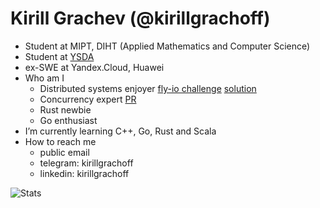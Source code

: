 # Kirill Grachev (@kirillgrachoff)
- Student at MIPT, DIHT (Applied Mathematics and Computer Science)
- Student at [YSDA](https://dataschool.yandex.com/)
- ex-SWE at Yandex.Cloud, Huawei
- Who am I
  - Distributed systems enjoyer [fly-io challenge](https://fly.io/dist-sys/) [solution](https://github.com/kirillgrachoff/fly-io-dist-sys-challenge-rust)
  - Concurrency expert [PR](https://github.com/scylladb/seastar/pull/1944)
  - Rust newbie
  - Go enthusiast
- I’m currently learning C++, Go, Rust and Scala
- How to reach me
  - public email
  - telegram: kirillgrachoff
  - linkedin: kirillgrachoff

![Stats](https://github-readme-stats.vercel.app/api?username=kirillgrachoff&count_private=true&show_icons=true&theme=highcontrast)
